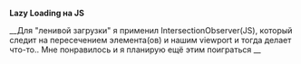**Lazy Loading на JS**

__Для "ленивой загрузки" я применил IntersectionObserver(JS), который следит на пересечением элемента(ов) и нашим viewport и тогда делает что-то.. Мне понравилось и я планирую ещё этим поиграться __